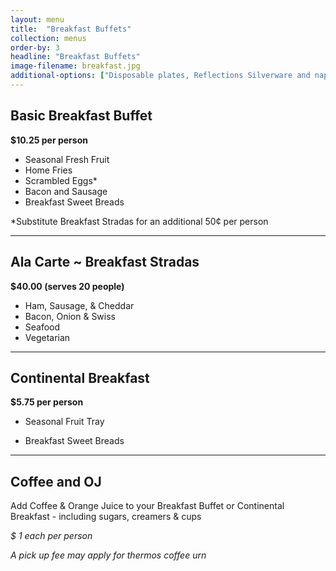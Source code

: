 ```yaml
---
layout: menu
title:  "Breakfast Buffets"
collection: menus
order-by: 3
headline: "Breakfast Buffets"
image-filename: breakfast.jpg
additional-options: ["Disposable plates, Reflections Silverware and napkins are available for 70¢  per person with Breakfast orders.", "Black 'Lacquer-look' serving tongs & spoons available for 70¢  each.", "Chafing dishes available for $10 per hot item."]
---
```


## Basic Breakfast Buffet

**$10.25  per person**

- Seasonal Fresh Fruit
- Home Fries
- Scrambled Eggs*
- Bacon and Sausage
- Breakfast Sweet Breads

\*Substitute Breakfast Stradas for an additional 50¢ per person

* * *

## Ala Carte ~ Breakfast Stradas

**$40.00 (serves 20 people)**

- Ham, Sausage, & Cheddar
- Bacon, Onion & Swiss
- Seafood
- Vegetarian

* * *

## Continental Breakfast

**$5.75 per person**

- Seasonal Fruit Tray

- Breakfast Sweet Breads

* * *

## Coffee and OJ

Add Coffee & Orange Juice to your Breakfast Buffet or Continental Breakfast - including sugars, creamers & cups

*$ 1 each per person*

*A pick up fee may apply for thermos coffee urn*
